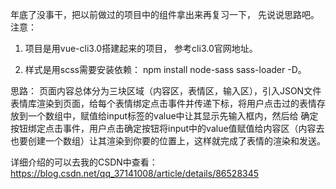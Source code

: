年底了没事干，把以前做过的项目中的组件拿出来再复习一下， 先说说思路吧。
注意：
1. 项目是用vue-cli3.0搭建起来的项目， 参考cli3.0官网地址。

2. 样式是用scss需要安装依赖： npm install node-sass sass-loader -D。

思路： 
  页面内容总体分为三块区域（内容区，表情区，输入区），引入JSON文件表情库渲染到页面，给每个表情绑定点击事件并传递下标，将用户点击过的表情存放到一个数组中，赋值给input标签的value中让其显示先输入框内，然后给 确定 按钮绑定点击事件，用户点击确定按钮将input中的value值赋值给内容区（内容去也要创建一个数组）让其渲染到你要的位置上，这样就完成了表情的渲染和发送。

详细介绍的可以去我的CSDN中查看：https://blog.csdn.net/qq_37141008/article/details/86528345

